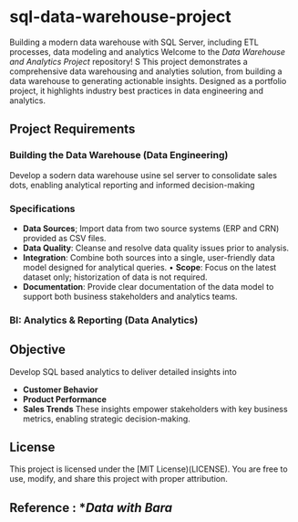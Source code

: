 # sql-data-warehouse-project
Building a modern data warehouse with SQL Server, including ETL processes, data modeling and analytics
Welcome to the *Data Warehouse and Analytics Project* repository! S
This project demonstrates a comprehensive data warehousing and analyties solution, from building a data warehouse to generating actionable insights. Designed as a portfolio project, it highlights industry best practices in data engineering and analytics.


##  Project Requirements

### Building the Data Warehouse (Data Engineering)
Develop a sodern data warehouse usine sel server to consolidate sales dots, enabling analytical reporting and informed decision-making

### Specifications
- **Data Sources**; Import data from two source systems (ERP and CRN) provided as CSV files.
- **Data Quality**: Cleanse and resolve data quality issues prior to analysis.
- **Integration**: Combine both sources into a single, user-friendly data model designed for analytical queries.
• **Scope**: Focus on the latest dataset only; historization of data is not required.
- **Documentation**: Provide clear documentation of the data model to support both business stakeholders and analytics teams.


### BI: Analytics & Reporting (Data Analytics)

## Objective 
Develop SQL based analytics to deliver detailed insights into
- **Customer Behavior**
- **Product Performance**
- **Sales Trends**
These insights empower stakeholders with key business metrics, enabling strategic decision-making.

## License
This project is licensed under the [MIT License)(LICENSE). You are free to use, modify, and share this project with proper attribution.

## Reference : **Data with Bara*

